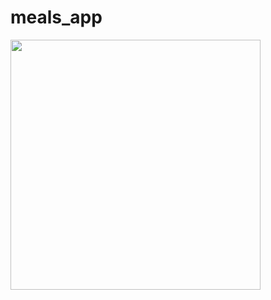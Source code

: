# meals_app

<img src = "https://github.com/MFMetin/meals_app/blob/master/screenViews/meals_app_record.gif"  width = "400">
